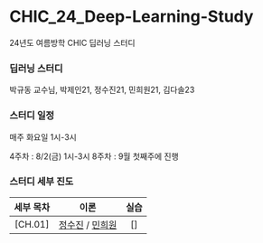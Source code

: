 # CHIC_24_Deep-Learning-Study

24년도 여름방학 CHIC 딥러닝 스터디

### 딥러닝 스터디

박규동 교수님, 박제인21, 정수진21, 민희원21, 김다솔23

### 스터디 일정

매주 화요일 1시-3시

4주차 : 8/2(금) 1시-3시
8주차 : 9월 첫째주에 진행

### 스터디 세부 진도

| 세부 목차 |                         이론                          | 실습 |
| :-------: | :---------------------------------------------------: | :--: |
|  [CH.01]  | [정수진](1주차_정수진.md) / [민희원](1주차_민희원.md) |  []  |
